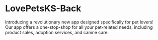 # LovePetsKS-Back
Introducing a revolutionary new app designed specifically for pet lovers! Our app offers a one-stop-shop for all your pet-related needs, including product sales, adoption services, and canine care.
